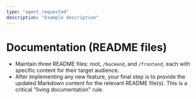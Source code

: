 ```yaml
---
type: "agent_requested"
description: "Example description"
---
```

# Documentation (README files)

- Maintain three README files: root, `/backend`, and `/frontend`, each with specific content for their target audience.
- After implementing any new feature, your final step is to provide the updated Markdown content for the relevant README file(s). This is a critical "living documentation" rule.